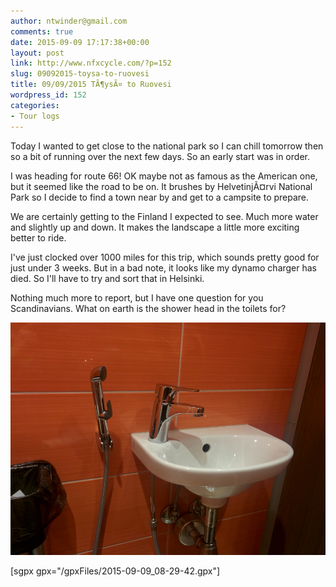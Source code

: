 ```yaml
---
author: ntwinder@gmail.com
comments: true
date: 2015-09-09 17:17:38+00:00
layout: post
link: http://www.nfxcycle.com/?p=152
slug: 09092015-toysa-to-ruovesi
title: 09/09/2015 TÃ¶ysÃ¤ to Ruovesi
wordpress_id: 152
categories:
- Tour logs
---
```


Today I wanted to get close to the national park so I can chill tomorrow then so a bit of running over the next few days. So an early start was in order. 

I was heading for route 66! OK maybe not as famous as the American one, but it seemed like the road to be on. It brushes by HelvetinjÃ¤rvi National Park so I decide to find a town near by and get to a campsite to prepare. 

We are certainly getting to the Finland I expected to see. Much more water and slightly up and down. It makes the landscape a little more exciting better to ride. 

I've just clocked over 1000 miles for this trip, which sounds pretty good for just under 3 weeks. But in a bad note, it looks like my dynamo charger has died. So I'll have to try and sort that in Helsinki. 

Nothing much more to report, but I have one question for you Scandinavians. What on earth is the shower head in the toilets for? 

[![image](/assets/images/1034.jpg)](/assets/images/1034.jpg)

[sgpx gpx="/gpxFiles/2015-09-09_08-29-42.gpx"]
